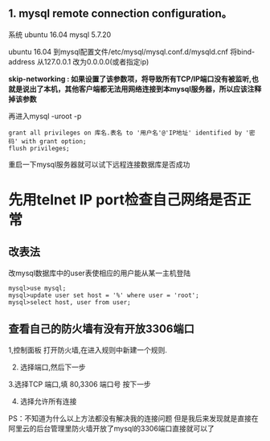 ## 1. mysql remote connection configuration。

系统 ubuntu 16.04 mysql 5.7.20

ubuntu 16.04  到mysql配置文件/etc/mysql/mysql.conf.d/mysqld.cnf 将bind-address 从127.0.0.1 改为0.0.0.0(或者指定ip)

**skip-networking **: 如果设置了该参数项，将导致所有TCP/IP端口没有被监听,也就是说出了本机，其他客户端都无法用网络连接到本mysql服务器，所以**应该注释掉该参数**

再进入mysql -uroot -p

```mysql
grant all privileges on 库名.表名 to '用户名'@'IP地址' identified by '密码' with grant option;
flush privileges;
```

重启一下mysql服务器就可以试下远程连接数据库是否成功

# 先用telnet IP port检查自己网络是否正常 
## 改表法
改mysql数据库中的user表使相应的用户能从某一主机登陆　　
```mysql -u root –p
mysql>use mysql;
mysql>update user set host = '%' where user = 'root';
mysql>select host, user from user; 
```

## 查看自己的防火墙有没有开放3306端口

1,控制面板 打开防火墙,在进入规则中新建一个规则.

2. 选择端口,然后下一步

3.选择TCP 端口,填 80,3306 端口号 按下一步

4. 选择允许所有连接

PS：不知道为什么以上方法都没有解决我的连接问题
但是我后来发现就是直接在阿里云的后台管理里防火墙开放了mysql的3306端口直接就可以了
